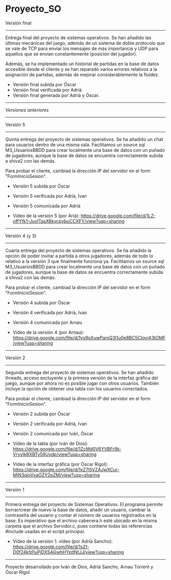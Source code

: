 # Proyecto_SO
Versión final
____________________________________________________________________________________________________________________________________________
Entrega final del proyecto de sistemas operativos. Se han añadido las últimas mecánicas del juego, además de un sistema de doble protocolo 
que se vale de TCP para enviar los mensajes de más importancia y UDP para aquellos que se envian constantemente (posición del jugador). 

Además, se ha implementado un historial de partidas en la base de datos accesible desde el cliente y se han reparado varios errores relativos 
a la asignación de partidas, además de mejorar considerablemente la fluidez.

- Versión final subida por Óscar
- Versión final verificada por Adrià
- Versión final generada por Adrià y Óscar.

____________________________________________________________________________________________________________________________________________
_Versiones anteriores_
____________________________________________________________________________________________________________________________________________

Versión 5
____________________________________________________________________________________________________________________________________________
Quinta entrega del proyecto de sistemas operativos. Se ha añadido un chat para usuarios dentro de una misma sala. 
Facilitamos un source sql M3_UsuariosBBDD para crear localmente una base de datos con un puñado de jugadores, aunque la base de datos se 
encuentra correctamente subida a shiva2 con las demás.

Para probar el cliente, cambiad la dirección IP del servidor en el form "FormInicioSesion".

- Versión 5 subida por Óscar
- Versión 5 verificada por Adrià, Ivan
- Versión 5 comunicada por Adrià

- Vídeo de la versión 5 (por Arià): https://drive.google.com/file/d/1LZ-offYfk1-JuvITasX6kycpybuCCXFY/view?usp=sharing
____________________________________________________________________________________________________________________________________________

Versión 4 (y 3)
____________________________________________________________________________________________________________________________________________
Cuarta entrega del proyecto de sistemas operativos. Se ha añadido la opción de poder invitar a partida a otros jugadores, además de todo
lo relativo a la versión 3 que finalmente funciona ya. Facilitamos un source sql M3_UsuariosBBDD para crear localmente una base de datos con
un puñado de jugadores, aunque la base de datos se encuentra correctamente subida a shiva2 con las demás.

Para probar el cliente, cambiad la dirección IP del servidor en el form "FormInicioSesion".

- Versión 4 subida por Óscar
- Versión 4 verificada por Adrià, Ivan
- Versión 4 comunicada por Arnau

- Vídeo de la versión 4 (por Arnau): https://drive.google.com/file/d/1ys9sXuwPamQ3l1u0e8BC5CIqyi43tOMF/view?usp=sharing
____________________________________________________________________________________________________________________________________________

Versión 2
____________________________________________________________________________________________________________________________________________
Segunda entrega del proyecto de sistemas operativos. Se han añadido threads, acceso excluyente y la primera versión de la interfaz gráfica 
del juego, aunque por ahora no es posible jugar con otros usuarios. También incluye la opción de obtener una tabla con los usuarios 
conectados. 

Para probar el cliente, cambiad la dirección IP del servidor en el form "FormInicioSesion".

- Versión 2 subida por Óscar
- Versión 2 verificada por Adrià, Ivan
- Versión 2 comunicada por Iván, Óscar

- Vídeo de la tabla (por Iván de Dios): https://drive.google.com/file/d/1ZcMd0V6YVBFr9k-VryvlkRXBTy59Uvdp/view?usp=sharing
- Vídeo de la interfaz gráfica (por Óscar Rigol): https://drive.google.com/file/d/1xZ7l5VZAJwXCur-MjN3qjoVxaOZY2pZM/view?usp=sharing
____________________________________________________________________________________________________________________________________________

Versión 1
____________________________________________________________________________________________________________________________________________
Primera entrega del proyecto de Sistemas Operativos. El programa permite borrar/crear de nuevo la base de datos, añadir un usuario, cambiar 
la contraseña del usuario y contar el número de usuarios registrados en la base. Es imperativo que el archivo cabecera.h esté ubicado en la 
misma carpeta que el archivo Servidor.c, pues contiene todas las referencias #include usadas en el script principal.

- Vídeo de la versión 1: vídeo (por Adrià Sancho): https://drive.google.com/file/d/1s2f-D0f24kfd1uPjDXSAGwhHYptINtJJ/view?usp=sharing
____________________________________________________________________________________________________________________________________________
Proyecto desarrollado por Iván de Dios, Adrià Sancho, Arnau Torrent y Óscar Rigol
